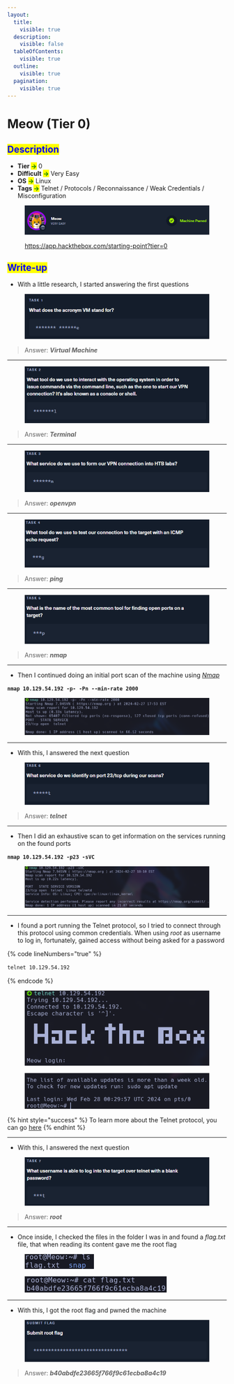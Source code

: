 ```yaml
---
layout:
  title:
    visible: true
  description:
    visible: false
  tableOfContents:
    visible: true
  outline:
    visible: true
  pagination:
    visible: true
---
```


# Meow (Tier 0)

## <mark style="color:blue;">Description</mark>

* **Tier&#x20;**<mark style="color:green;">**->**</mark> 0
* **Difficult** <mark style="color:green;">**->**</mark> Very Easy
* **OS** <mark style="color:green;">**->**</mark> Linux
* **Tags&#x20;**<mark style="color:green;">**->**</mark> Telnet / Protocols / Reconnaissance / Weak Credentials / Misconfiguration

<figure><img src="../../.gitbook/assets/image (19) (1) (1).png" alt=""><figcaption><p><a href="https://app.hackthebox.com/starting-point?tier=0">https://app.hackthebox.com/starting-point?tier=0</a></p></figcaption></figure>

## <mark style="color:blue;">Write-up</mark>

* With a little research, I started answering the first questions&#x20;

<figure><img src="../../.gitbook/assets/image (27) (1) (1).png" alt=""><figcaption></figcaption></figure>

> Answer: _**Virtual Machine**_

***

<figure><img src="../../.gitbook/assets/image (28) (1) (1).png" alt=""><figcaption></figcaption></figure>

> Answer: _**Terminal**_

***

<figure><img src="../../.gitbook/assets/image (29) (1) (1).png" alt=""><figcaption></figcaption></figure>

> Answer: _**openvpn**_

***

<figure><img src="../../.gitbook/assets/image (30) (1) (1).png" alt=""><figcaption></figcaption></figure>

> Answer: _**ping**_

***

<figure><img src="../../.gitbook/assets/image (31) (1) (1).png" alt=""><figcaption></figcaption></figure>

> Answer: _**nmap**_

***

* Then I continued doing an initial port scan of the machine using [_Nmap_](../../networks/tools-and-utilities.md#nmap)

<pre class="language-bash" data-line-numbers><code class="lang-bash"><strong>nmap 10.129.54.192 -p- -Pn --min-rate 2000
</strong></code></pre>

<figure><img src="../../.gitbook/assets/image (24) (1) (1).png" alt=""><figcaption></figcaption></figure>

***

* With this, I answered the next question

<figure><img src="../../.gitbook/assets/image (32) (1) (1).png" alt=""><figcaption></figcaption></figure>

> Answer: _**telnet**_

***

* Then I did an exhaustive scan to get information on the services running on the found ports

<pre class="language-bash" data-line-numbers><code class="lang-bash"><strong>nmap 10.129.54.192 -p23 -sVC
</strong></code></pre>

<figure><img src="../../.gitbook/assets/image (25) (1) (1).png" alt=""><figcaption></figcaption></figure>

***

* I found a port running the Telnet protocol, so I tried to connect through this protocol using common credentials. When using _root_ as username to log in, fortunately, gained access without being asked for a password

{% code lineNumbers="true" %}
```bash
telnet 10.129.54.192
```
{% endcode %}

<div align="center" data-full-width="false"><figure><img src="../../.gitbook/assets/image (33) (1) (1).png" alt=""><figcaption></figcaption></figure></div>

<figure><img src="../../.gitbook/assets/image (38) (1) (1).png" alt=""><figcaption></figcaption></figure>

{% hint style="success" %}
To learn more about the Telnet protocol, you can go [here](../../networks/protocols/telnet.md)
{% endhint %}

***

* With this, I answered the next question

<figure><img src="../../.gitbook/assets/image (37) (1) (1).png" alt=""><figcaption></figcaption></figure>

> Answer: _**root**_

***

* Once inside, I checked the files in the folder I was in and found a _flag.txt_ file, that when reading its content gave me the root flag

<figure><img src="../../.gitbook/assets/image (41) (1) (1).png" alt=""><figcaption></figcaption></figure>

<figure><img src="../../.gitbook/assets/image (40) (1) (1).png" alt=""><figcaption></figcaption></figure>

***

* With this, I got the root flag and pwned the machine

<figure><img src="../../.gitbook/assets/image (39) (1) (1).png" alt=""><figcaption></figcaption></figure>

> Answer: _**b40abdfe23665f766f9c61ecba8a4c19**_

